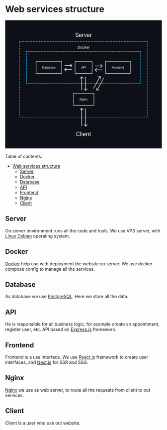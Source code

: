 # Web services structure

<p align="center">
  <img src="./images/services-structure.svg">
</p>

Table of contents:

- [Web services structure](#web-services-structure)
  - [Server](#server)
  - [Docker](#docker)
  - [Database](#database)
  - [API](#api)
  - [Frontend](#frontend)
  - [Nginx](#nginx)
  - [Client](#client)

## Server

On server environment runs all the code and tools. We use VPS server, with [Linux Debian](https://www.debian.org/ "Debian official website") operating system.

## Docker

[Docker](https://www.docker.com/ "Docker official website") help use with deployment the website on server. We use docker-compose config to manage all the services.

## Database

As database we use [PostgreSQL](https://www.postgresql.org/ "PostgreSQL official website"). Here we store all the data.

## API

He is responsible for all business logic, for example create an appointment, register user, etc. API based on [Express.js](https://expressjs.com/ "Express.js official website") framework.

## Frontend

Frontend is a use interface. We use [React.js](https://reactjs.org/ "React.js official website") framework to create user interfaces, and [Next.js](https://nextjs.org/ "Next.js official website") for SSR and SSG.

## Nginx

[Nginx](https://docs.nginx.com/ "Nginx official website") we use as web server, to route all the requests from client to out services.

## Client

Client is a user who use out website.
